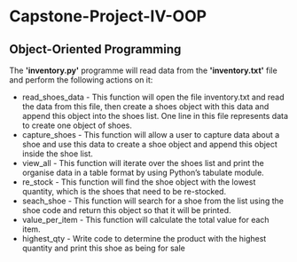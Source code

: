 # Capstone-Project-IV-OOP
## Object-Oriented Programming

The **'inventory.py'** programme will read data from the **'inventory.txt'** file and perform the following actions on it:
* read_shoes_data - This function will open the file inventory.txt and read the data from this file, then create a shoes object with this data and append this object into the shoes list. One line in this file represents data to create one object of shoes.
* capture_shoes - This function will allow a user to capture data about a shoe and use this data to create a shoe object and append this object inside the shoe list.
* view_all - This function will iterate over the shoes list and print the organise data in a table format by using Python’s tabulate module.
* re_stock - This function will find the shoe object with the lowest quantity, which is the shoes that need to be re-stocked.
* seach_shoe - This function will search for a shoe from the list using the shoe code and return this object so that it will be printed.
* value_per_item - This function will calculate the total value for each item.
* highest_qty - Write code to determine the product with the highest quantity and print this shoe as being for sale

